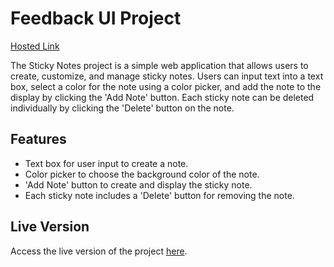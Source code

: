 # Feedback UI Project
[Hosted Link](https://jessicadollz.github.io/StickyNotes/Index.html)

The Sticky Notes project is a simple web application that allows users to create, customize, and manage sticky notes. Users can input text into a text box, select a color for the note using a color picker, and add the note to the display by clicking the 'Add Note' button. Each sticky note can be deleted individually by clicking the 'Delete' button on the note.

## Features
- Text box for user input to create a note.
- Color picker to choose the background color of the note.
- 'Add Note' button to create and display the sticky note.
- Each sticky note includes a 'Delete' button for removing the note.

## Live Version

Access the live version of the project [here](https://jessicadollz.github.io/StickyNotes/Index.html).
